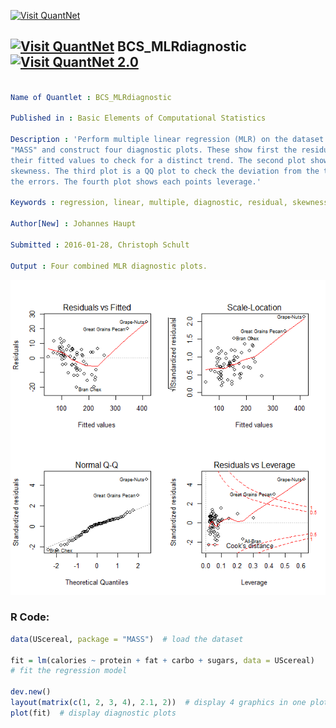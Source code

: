 
[<img src="https://github.com/QuantLet/Styleguide-and-FAQ/blob/master/pictures/banner.png" width="888" alt="Visit QuantNet">](http://quantlet.de/)

## [<img src="https://github.com/QuantLet/Styleguide-and-FAQ/blob/master/pictures/qloqo.png" alt="Visit QuantNet">](http://quantlet.de/) **BCS_MLRdiagnostic** [<img src="https://github.com/QuantLet/Styleguide-and-FAQ/blob/master/pictures/QN2.png" width="60" alt="Visit QuantNet 2.0">](http://quantlet.de/)

```yaml

Name of Quantlet : BCS_MLRdiagnostic

Published in : Basic Elements of Computational Statistics

Description : 'Perform multiple linear regression (MLR) on the dataset "UScereal" from package
"MASS" and construct four diagnostic plots. These show first the residual errors plotted against
their fitted values to check for a distinct trend. The second plot shows spread-location to detect
skewness. The third plot is a QQ plot to check the deviation from the theoretical distribution of
the errors. The fourth plot shows each points leverage.'

Keywords : regression, linear, multiple, diagnostic, residual, skewness, QQ plot

Author[New] : Johannes Haupt

Submitted : 2016-01-28, Christoph Schult

Output : Four combined MLR diagnostic plots.

```

![Picture1](BCS_Mdiagnostic.png)


### R Code:
```r
data(UScereal, package = "MASS")  # load the dataset

fit = lm(calories ~ protein + fat + carbo + sugars, data = UScereal)
# fit the regression model

dev.new()
layout(matrix(c(1, 2, 3, 4), 2.1, 2))  # display 4 graphics in one plot
plot(fit)  # display diagnostic plots 
```
